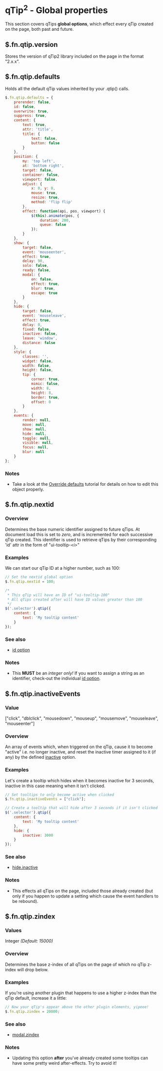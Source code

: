 # qTip<sup>2</sup> - Global properties

This section covers qTips **global options**, which effect every qTip created on the page, both past and future.

<a name="version"></a>
## $.fn.qtip.version
Stores the version of qTip2 library included on the page in the format "2.x.x".

<a name="defaults"></a>
## $.fn.qtip.defaults
Holds all the default qTip values inherited by your .qtip() calls.

```js
$.fn.qtip.defaults = {
	prerender: false,
	id: false,
	overwrite: true,
	suppress: true,
	content: {
		text: true,
		attr: 'title',
		title: {
			text: false,
			button: false
		}
	},
	position: {
		my: 'top left',
		at: 'bottom right',
		target: false,
		container: false,
		viewport: false,
		adjust: {
			x: 0, y: 0,
			mouse: true,
			resize: true,
			method: 'flip flip'
		},
		effect: function(api, pos, viewport) {
			$(this).animate(pos, {
				duration: 200,
				queue: false
			});
		}
	},
	show: {
		target: false,
		event: 'mouseenter',
		effect: true,
		delay: 90,
		solo: false,
		ready: false,
		modal: {
			on: false,
			effect: true,
			blur: true,
			escape: true
		}
	},
	hide: {
		target: false,
		event: 'mouseleave',
		effect: true,
		delay: 0,
		fixed: false,
		inactive: false,
		leave: 'window',
		distance: false
	},
	style: {
		classes: '',
		widget: false,
		width: false,
		height: false,
		tip: {
			corner: true,
			mimic: false,
			width: 8,
			height: 8,
			border: true,
			offset: 0
		}
	},
	events: {
		render: null,
		move: null,
		show: null,
		hide: null,
		toggle: null,
		visible: null,
		focus: null,
		blur: null
	}
};
```

### Notes
* Take a look at the [Override defaults](./tutorials/advanced#override) tutorial for details on how to edit this object properly.


<a name="nextid"></a>
## $.fn.qtip.nextid

### Overview
Determines the base numeric identifier assigned to future qTips. At document load this is set to *zero*, and is incremented for each successive qTip
created. This identifier is used to retrieve qTips by their corresponding 'id' attr in the form of &quot;ui-tooltip-*&lt;i&gt;*&quot;

### Examples
We can start our qTip ID at a higher number, such as 100:
```js
// Set the nextid global option
$.fn.qtip.nextid = 100;

/*
 * This qTip will have an ID of "ui-tooltip-100"
 * All qTips created after will have ID values greater than 100
 */
$('.selector').qtip({
	content: {
		text: 'My tooltip content'
	}
});
```

### See also
* [id option](./docs/core/#id)

### Notes
* This **MUST** be an *integer only!* If you want to assign a string as an identifier, check-out the individual [id option](./core.md#id).



<a name="inactiveEvents"></a>
## $.fn.qtip.inactiveEvents

### Value
["click", "dblclick", "mousedown", "mouseup", "mousemove", "mouseleave", "mouseenter"]

### Overview
An array of events which, when triggered on the qTip, cause it to become &quot;active&quot; i.e. no longer inactive, and reset the inactive timer
assigned to it (if any) by the defined [inactive](./hide.md#inactive) option.

### Examples
Let's create a tooltip which hides when it becomes inactive for 3 seconds, inactive in this case meaning when it isn't clicked.

```js
// Set tooltips to only become active when clicked
$.fn.qtip.inactiveEvents = ["click"];

// Create a tooltip that will hide after 3 seconds if it isn't clicked
$('.selector').qtip({
	content: {
		text: 'My tooltip content'
	},
	hide: {
		inactive: 3000
	}
});
```

### See also
* [hide.inactive](./docs/hide/#inactive)

### Notes
* This effects all qTips on the page, included those already created (but only if you happen to update a setting which cause the event handlers to be rebound).


<a name="zindex"></a>
## $.fn.qtip.zindex

### Values
Integer *(Default: 15000)*

### Overview
Determines the base z-index of all qTips on the page of which no qTip z-index will drop below.

### Examples
If you're using another plugin that happens to use a higher z-index than the qTip default, increase it a little:

```js
// Now your qTip's appear above the other plugin elements, yipeee!
$.fn.qtip.zindex = 20000;
```

### See also
* [modal.zindex](./plugins/modal.md#zindex)

### Notes
* Updating this option **after** you've already created some tooltips can have some pretty weird after-effects. Try to avoid it!